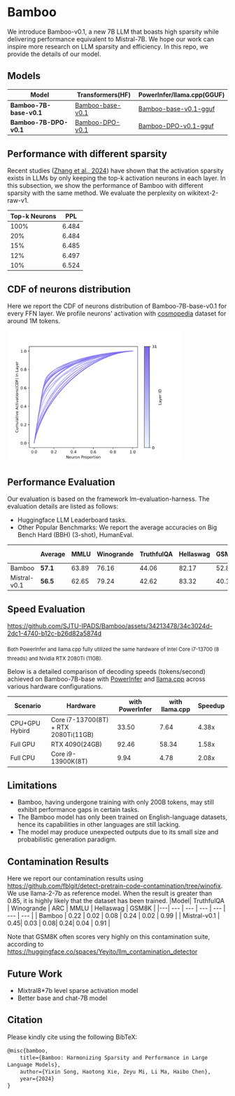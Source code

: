 # Bamboo
We introduce Bamboo-v0.1, a new 7B LLM that boasts high sparsity while delivering performance equivalent to Mistral-7B. We hope our work can inspire more research on LLM sparsity and efficiency. In this repo, we provide the details of our model.

## Models

| Model                   | Transformers(HF)                                                           | PowerInfer/llama.cpp(GGUF)                                                       |
| ----------------------- | -------------------------------------------------------------------------- | -------------------------------------------------------------------------------- |
| **Bamboo-7B-base-v0.1** | [Bamboo-base-v0.1](https://huggingface.co/PowerInfer/Bamboo-base-v0_1)     | [Bamboo-base-v0.1-gguf](https://huggingface.co/PowerInfer/Bamboo-base-v0.1-gguf) |
| **Bamboo-7B-DPO-v0.1**  | [Bamboo-DPO-v0.1](https://huggingface.co/PowerInfer/Bamboo-DPO-v0_1) | [Bamboo-DPO-v0.1-gguf](https://huggingface.co/PowerInfer/Bamboo-DPO-v0.1-gguf)   |

## Performance with different sparsity
Recent studies ([Zhang et al., 2024](https://arxiv.org/pdf/2402.03804.pdf)) have shown that the activation sparsity exists in LLMs by only keeping the top-k activation neurons in each layer. In this subsection, we show the performance of Bamboo with different sparsity with the same method. We evaluate the perplexity on wikitext-2-raw-v1. 

| Top-k Neurons      | PPL |
| ----------- | ----------- |
| 100%      | 6.484       |
| 20%   | 6.484        |
| 15%   | 6.485        |
| 12%   | 6.497        |
| 10%   | 6.524        |

## CDF of neurons distribution
Here we report the CDF of neurons distribution of Bamboo-7B-base-v0.1 for every FFN layer. We profile neurons' activation with [cosmopedia](https://huggingface.co/datasets/HuggingFaceTB/cosmopedia) dataset for around 1M tokens. 

<img src="./figures/cdf.svg" alt="CDF of neurons distribution" width="400"/>


## Performance Evaluation
Our evaluation is based on the framework lm-evaluation-harness. The evaluation details are listed as follows:

- Huggingface LLM Leaderboard tasks.
- Other Popular Benchmarks: We report the average accuracies on Big Bench Hard (BBH) (3-shot), HumanEval.

|        | Average | MMLU   | Winogrande | TruthfulQA | Hellaswag | GSM8K  | Arc-C  | HumanEval | BBH  | 
| ------- | ------ | ---------- | ---------- | --------- | ------ | ------ | --------- | ---- | ------- |
| Bamboo  | **57.1**  | 63.89 | 76.16     | 44.06     | 82.17    | 52.84 | 62.20 | 25.6     |  50.35    |
| Mistral-v0.1 | **56.5** | 62.65 | 79.24     | 42.62     | 83.32    | 40.18 | 61.43 | 26.21    |   56.35   | 

## Speed Evaluation

https://github.com/SJTU-IPADS/Bamboo/assets/34213478/34c3024d-2dc1-4740-b12c-b26d82a5874d

<sub>Both PowerInfer and llama.cpp fully utilized the same hardware of Intel Core i7-13700 (8 threads) and Nvidia RTX 2080Ti (11GB).</sub>

Below is a detailed comparison of decoding speeds (tokens/second) achieved on Bamboo-7B-base with [PowerInfer](https://github.com/SJTU-IPADS/PowerInfer) and [llama.cpp](https://github.com/ggerganov/llama.cpp) across various hardware configurations.

| Scenario       | Hardware                            | with PowerInfer | with llama.cpp | Speedup |
| -------------- | ----------------------------------- | --------------- | -------------- | ------- |
| CPU+GPU Hybird | Core i7-13700(8T) + RTX 2080Ti(11GB)| 33.50           | 7.64           | 4.38x   |
| Full GPU       | RTX 4090(24GB)                      | 92.46           | 58.34          | 1.58x   |
| Full CPU       | Core i9-13900K(8T)                  | 9.94            | 4.78           | 2.08x   |

## Limitations
* Bamboo, having undergone training with only 200B tokens, may still exhibit performance gaps in certain tasks.
* The Bamboo model has only been trained on English-language datasets, hence its capabilities in other languages are still lacking.
* The model may produce unexpected outputs due to its small size and probabilistic generation paradigm.

## Contamination Results
Here we report our contamination results using https://github.com/fblgit/detect-pretrain-code-contamination/tree/winofix. We use llama-2-7b as reference model. 
When the result is greater than 0.85, it is highly likely that the dataset has been trained.
|Model| TruthfulQA | Winogrande | ARC | MMLU | Hellaswag | GSM8K | 
|---| --- | --- | --- | --- | --- | --- |
| Bamboo | 0.22 | 0.02 | 0.08 | 0.24 | 0.02 | 0.99 |
| Mistral-v0.1 | 0.45| 0.03 | 0.08| 0.24| 0.04 | 0.91 |

Note that GSM8K often scores very highly on this contamination suite, according to https://huggingface.co/spaces/Yeyito/llm_contamination_detector
## Future Work

- Mixtral8*7b level sparse activation model
- Better base and chat-7B model


## Citation
Please kindly cite using the following BibTeX:

```
@misc{bamboo,
    title={Bamboo: Harmonizing Sparsity and Performance in Large Language Models}, 
    author={Yixin Song, Haotong Xie, Zeyu Mi, Li Ma, Haibo Chen},
    year={2024}
}
```

